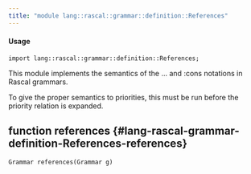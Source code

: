 ```yaml
---
title: "module lang::rascal::grammar::definition::References"
---
```


#### Usage

`import lang::rascal::grammar::definition::References;`


  This module implements the semantics of the ... and :cons notations in Rascal grammars.
  
  To give the proper semantics to priorities, this must be run before the priority relation
  is expanded.


## function references {#lang-rascal-grammar-definition-References-references}

```rascal
Grammar references(Grammar g)

```

